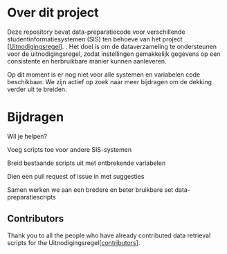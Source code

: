 # Over dit project
Deze repository bevat data-preparatiecode voor verschillende studentinformatiesystemen (SIS) ten behoeve van het project [[Uitnodigingsregel](https://github.com/cedanl/Uitnodigingsregel)].
.
Het doel is om de dataverzameling te ondersteunen voor de uitnodigingsregel, zodat instellingen gemakkelijk gegevens op een consistente en herbruikbare manier kunnen aanleveren.

Op dit moment is er nog niet voor alle systemen en variabelen code beschikbaar.
We zijn actief op zoek naar meer bijdragen om de dekking verder uit te breiden.

# Bijdragen

Wil je helpen?

Voeg scripts toe voor andere SIS-systemen

Breid bestaande scripts uit met ontbrekende variabelen

Dien een pull request of issue in met suggesties

Samen werken we aan een bredere en beter bruikbare set data-preparatiescripts

## Contributors
Thank you to all the people who have already contributed data retrieval scripts for the Uitnodigingsregel[[contributors](https://github.com/cedanl/Uitnodigingsregel_datapreparatie/graphs/contributors)].
